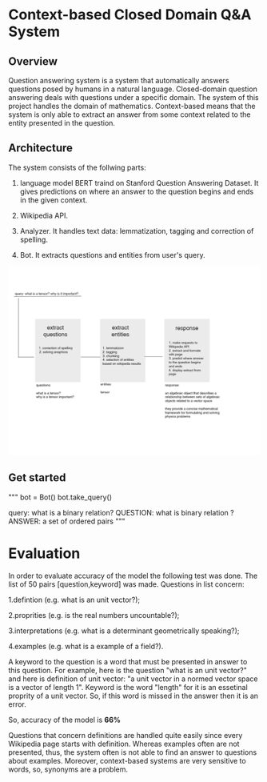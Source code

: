 # Context-based Closed Domain Q&A System

## Overview

Question answering system is a system that automatically answers questions posed by humans in a natural language. Closed-domain question answering deals with questions under a specific domain. The system of this project handles the domain of mathematics. Context-based means that the system is only able to extract an answer from some context related to the entity presented in the question. 

## Architecture

The system consists of the follwing parts: 

1. language model BERT traind on Stanford Question Answering Dataset. It gives predictions on where an answer to the question
begins and ends in the given context.

2. Wikipedia API.

3. Analyzer. It handles text data: lemmatization, tagging and correction of spelling.

4. Bot. It extracts questions and entities from user's query. 

![diagram](https://github.com/constantin50/machine_learning/blob/master/qa_system/diagram.png)


## Get started


"""
bot = Bot()
bot.take_query()

query: what is a binary relation?
QUESTION: what is binary relation ?
ANSWER: a set of ordered pairs
"""

# Evaluation 

In order to evaluate accuracy of the model the following test was done. The list of 50 pairs [question,keyword] 
was made. Questions in list concern:

1.defintion (e.g. what is an unit vector?);

2.proprities (e.g. is the real numbers uncountable?);

3.interpretations (e.g. what is a determinant geometrically speaking?);

4.examples (e.g. what is a example of a field?).

A keyword to the question is a word that must be presented in answer to this question. For example, here is the question 
"what is an unit vector?" and here is definition of unit vector: "a unit vector in a normed vector space is a vector of length 1".
Keyword is the word "length" for it is an essetinal proprity of a unit vector. So, if this word is missed in the answer then
it is an error. 

So, accuracy of the model is <b>66%</b>

Questions that concern definitions are handled quite easily since every Wikipedia page starts with definition. Whereas examples
often are not presented, thus, the system often is not able to find an answer to questions about examples. Moreover, context-based
systems are very sensitive to words, so, synonyms are a problem.  



